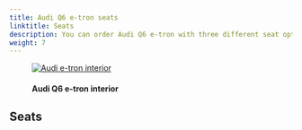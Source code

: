```yaml
---
title: Audi Q6 e-tron seats
linktitle: Seats
description: You can order Audi Q6 e-tron with three different seat options
weight: 7
---
```

<!-- markdownlint-disable MD033 -->

<figure>
    <a href="https://media.electrichasgoneaudi.net/multimedia/models/q6-e-tron/interior/interior_1.jpg">
        <img src="https://media.electrichasgoneaudi.net/multimedia/models/q6-e-tron/interior/interior_1_st.jpg"
        class="img-fluid" alt="Audi e-tron interior" title="Audi e-tron interior">
    </a>
    <figcaption><h4>Audi Q6 e-tron interior</h4></figcaption>
</figure>

## Seats


## 